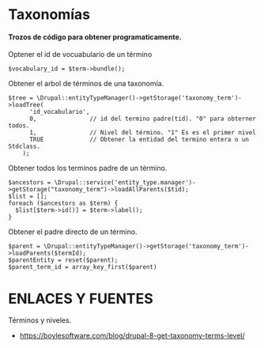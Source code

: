 Taxonomías
========

#### Trozos de código para obtener programaticamente.
Optener el id de vocuabulario de un término
```
$vocabulary_id = $term->bundle();
```

Obtener el arbol de términos de una taxonomía.
```
$tree = \Drupal::entityTypeManager()->getStorage('taxonomy_term')->loadTree(
      'id_vocabulario',
      0,               // id del termino padre(tid). "0" para obterner todos.
      1,               // Nivel del término. "1" Es es el primer nivel
      TRUE             // Obtener la entidad del termino entera o un Stdclass.
    );
```

Obtener todos los terminos padre de un término.
```
$ancestors = \Drupal::service('entity_type.manager')->getStorage("taxonomy_term")->loadAllParents($tid);
$list = [];
foreach ($ancestors as $term) {
  $list[$term->id()] = $term->label();
}
```
Obtener el padre directo de un término.
```
$parent = \Drupal::entityTypeManager()->getStorage('taxonomy_term')->loadParents($termId);
$parentEntity = reset($parent);
$parent_term_id = array_key_first($parent)
```


ENLACES Y FUENTES
=================
Términos y niveles.
- https://boylesoftware.com/blog/drupal-8-get-taxonomy-terms-level/
